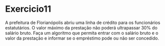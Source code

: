 # Exercicio11
A prefeitura de Florianópolis abriu uma linha de crédito para os funcionários estatutários. O valor máximo da prestação não poderá ultrapassar 30% do salário bruto. Faça um algoritmo que permita entrar com o salário bruto e o valor da prestação e informar se o empréstimo pode ou não ser concedido.
